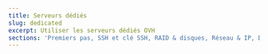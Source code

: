 ```yaml
---
title: Serveurs dédiés
slug: dedicated
excerpt: Utiliser les serveurs dédiés OVH
sections: 'Premiers pas, SSH et clé SSH, RAID & disques, Réseau & IP, Diagnostic et mode Rescue, vRack, Utilisation avancée, Divers'
---
```


